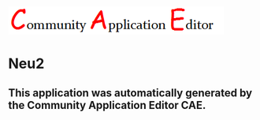 ![CAE](https://github.com/cae-development/application-Neu2/blob/master/img/logo.png)  

Neu2
===================


This application was automatically generated by the Community Application Editor CAE.  
---------------
